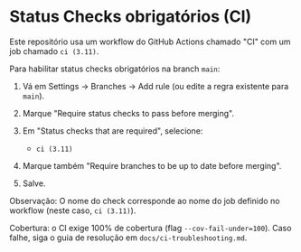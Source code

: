 # Status Checks obrigatórios (CI)

Este repositório usa um workflow do GitHub Actions chamado "CI" com um job chamado `ci (3.11)`.

Para habilitar status checks obrigatórios na branch `main`:

1) Vá em Settings → Branches → Add rule (ou edite a regra existente para `main`).
2) Marque "Require status checks to pass before merging".
3) Em "Status checks that are required", selecione:

   - `ci (3.11)`
4) Marque também "Require branches to be up to date before merging".
5) Salve.

Observação: O nome do check corresponde ao nome do job definido no workflow (neste caso, `ci (3.11)`).

Cobertura: o CI exige 100% de cobertura (flag `--cov-fail-under=100`). Caso falhe, siga o guia de resolução em `docs/ci-troubleshooting.md`.
